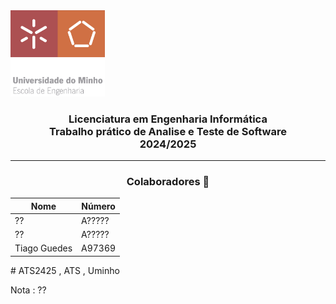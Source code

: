 <img src='uminho_eng.png' width="30%"/>

<h3 align="center">Licenciatura em Engenharia Informática <br> Trabalho prático de Analise e Teste de Software <br> 2024/2025 </h3>

---

<h3 align="center"> Colaboradores &#129309 </h2>

<div align="center">

| Nome             | Número  |
| ---------------- | ------- |
| ??               | A?????  |
| ??               | A?????  |
| Tiago Guedes     | A97369  |

</div>
# ATS2425 , ATS , Uminho 

Nota : ??
